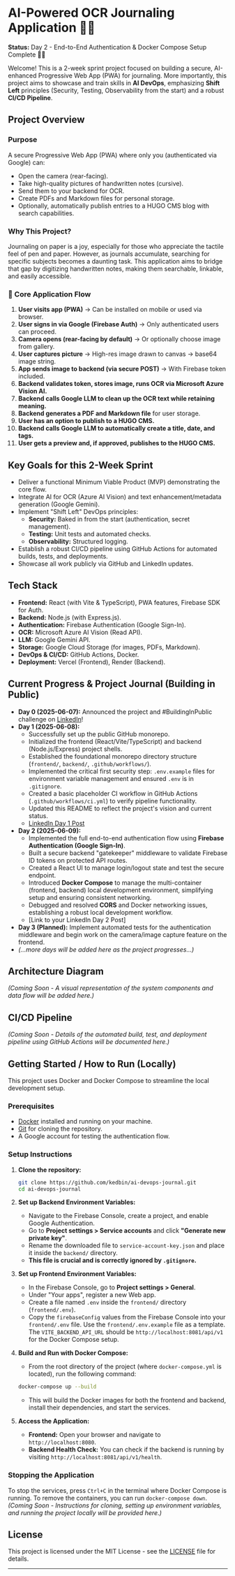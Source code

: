 # AI-Powered OCR Journaling Application 📝✨

      
**Status:** Day 2 - End-to-End Authentication & Docker Compose Setup Complete 🔐🐳

Welcome! This is a 2-week sprint project focused on building a secure, AI-enhanced Progressive Web App (PWA) for journaling. More importantly, this project aims to showcase and train skills in **AI DevOps**, emphasizing **Shift Left** principles (Security, Testing, Observability from the start) and a robust **CI/CD Pipeline**.

## Project Overview

### Purpose
A secure Progressive Web App (PWA) where only you (authenticated via Google) can:
*   Open the camera (rear-facing).
*   Take high-quality pictures of handwritten notes (cursive).
*   Send them to your backend for OCR.
*   Create PDFs and Markdown files for personal storage.
*   Optionally, automatically publish entries to a HUGO CMS blog with search capabilities.

### Why This Project?
Journaling on paper is a joy, especially for those who appreciate the tactile feel of pen and paper. However, as journals accumulate, searching for specific subjects becomes a daunting task. This application aims to bridge that gap by digitizing handwritten notes, making them searchable, linkable, and easily accessible.

### 🔄 Core Application Flow
1.  **User visits app (PWA)** → Can be installed on mobile or used via browser.
2.  **User signs in via Google (Firebase Auth)** → Only authenticated users can proceed.
3.  **Camera opens (rear-facing by default)** → Or optionally choose image from gallery.
4.  **User captures picture** → High-res image drawn to canvas → base64 image string.
5.  **App sends image to backend (via secure POST)** → With Firebase token included.
6.  **Backend validates token, stores image, runs OCR via Microsoft Azure Vision AI.**
7.  **Backend calls Google LLM to clean up the OCR text while retaining meaning.**
8.  **Backend generates a PDF and Markdown file** for user storage.
9.  **User has an option to publish to a HUGO CMS.**
10. **Backend calls Google LLM to automatically create a title, date, and tags.**
11. **User gets a preview and, if approved, publishes to the HUGO CMS.**

## Key Goals for this 2-Week Sprint
*   Deliver a functional Minimum Viable Product (MVP) demonstrating the core flow.
*   Integrate AI for OCR (Azure AI Vision) and text enhancement/metadata generation (Google Gemini).
*   Implement "Shift Left" DevOps principles:
    *   **Security:** Baked in from the start (authentication, secret management).
    *   **Testing:** Unit tests and automated checks.
    *   **Observability:** Structured logging.
*   Establish a robust CI/CD pipeline using GitHub Actions for automated builds, tests, and deployments.
*   Showcase all work publicly via GitHub and LinkedIn updates.

## Tech Stack
*   **Frontend:** React (with Vite & TypeScript), PWA features, Firebase SDK for Auth.
*   **Backend:** Node.js (with Express.js).
*   **Authentication:** Firebase Authentication (Google Sign-In).
*   **OCR:** Microsoft Azure AI Vision (Read API).
*   **LLM:** Google Gemini API.
*   **Storage:** Google Cloud Storage (for images, PDFs, Markdown).
*   **DevOps & CI/CD:** GitHub Actions, Docker.
*   **Deployment:** Vercel (Frontend), Render (Backend).

## Current Progress & Project Journal (Building in Public)

*   **Day 0 (2025-06-07):** Announced the project and #BuildingInPublic challenge on [LinkedIn](https://www.linkedin.com/posts/kedbin_devops-firebase-react-activity-7337235733562257408-_Unp?utm_source=share&utm_medium=member_desktop&rcm=ACoAADWdGnQB43otM8dW-BAKktayOd_uRPLEB7c)!
*   **Day 1 (2025-06-08):**
    *   Successfully set up the public GitHub monorepo.
    *   Initialized the frontend (React/Vite/TypeScript) and backend (Node.js/Express) project shells.
    *   Established the foundational monorepo directory structure (`frontend/`, `backend/`, `.github/workflows/`).
    *   Implemented the critical first security step: `.env.example` files for environment variable management and ensured `.env` is in `.gitignore`.
    *   Created a basic placeholder CI workflow in GitHub Actions (`.github/workflows/ci.yml`) to verify pipeline functionality.
    *   Updated this README to reflect the project's vision and current status.
    *   [LinkedIn Day 1 Post](https://www.linkedin.com/posts/kedbin_aidevops-devsecops-aidevops-activity-7337573588096512001-lflS?utm_source=share&utm_medium=member_desktop&rcm=ACoAADWdGnQB43otM8dW-BAKktayOd_uRPLEB7c)
*   **Day 2 (2025-06-09):**
    *   Implemented the full end-to-end authentication flow using **Firebase Authentication (Google Sign-In)**.
    *   Built a secure backend "gatekeeper" middleware to validate Firebase ID tokens on protected API routes.
    *   Created a React UI to manage login/logout state and test the secure endpoint.
    *   Introduced **Docker Compose** to manage the multi-container (frontend, backend) local development environment, simplifying setup and ensuring consistent networking.
    *   Debugged and resolved **CORS** and Docker networking issues, establishing a robust local development workflow.
    *   [Link to your LinkedIn Day 2 Post]
*   **Day 3 (Planned):** Implement automated tests for the authentication middleware and begin work on the camera/image capture feature on the frontend.
*   *(...more days will be added here as the project progresses...)*
## Architecture Diagram
*(Coming Soon - A visual representation of the system components and data flow will be added here.)*

## CI/CD Pipeline
*(Coming Soon - Details of the automated build, test, and deployment pipeline using GitHub Actions will be documented here.)*

## Getting Started / How to Run (Locally)
This project uses Docker and Docker Compose to streamline the local development setup.

### Prerequisites
*   [Docker](https://docs.docker.com/get-docker/) installed and running on your machine.
*   [Git](https://git-scm.com/book/en/v2/Getting-Started-Installing-Git) for cloning the repository.
*   A Google account for testing the authentication flow.

### Setup Instructions

1.  **Clone the repository:**
    ```bash
    git clone https://github.com/kedbin/ai-devops-journal.git
    cd ai-devops-journal
    ```

2.  **Set up Backend Environment Variables:**
    *   Navigate to the Firebase Console, create a project, and enable Google Authentication.
    *   Go to **Project settings > Service accounts** and click **"Generate new private key"**.
    *   Rename the downloaded file to `service-account-key.json` and place it inside the `backend/` directory.
    *   **This file is crucial and is correctly ignored by `.gitignore`.**

3.  **Set up Frontend Environment Variables:**
    *   In the Firebase Console, go to **Project settings > General**.
    *   Under "Your apps", register a new Web app.
    *   Create a file named `.env` inside the `frontend/` directory (`frontend/.env`).
    *   Copy the `firebaseConfig` values from the Firebase Console into your `frontend/.env` file. Use the `frontend/.env.example` file as a template. The `VITE_BACKEND_API_URL` should be `http://localhost:8081/api/v1` for the Docker Compose setup.

4.  **Build and Run with Docker Compose:**
    *   From the root directory of the project (where `docker-compose.yml` is located), run the following command:
    ```bash
    docker-compose up --build
    ```
    *   This will build the Docker images for both the frontend and backend, install their dependencies, and start the services.

5.  **Access the Application:**
    *   **Frontend:** Open your browser and navigate to `http://localhost:8080`.
    *   **Backend Health Check:** You can check if the backend is running by visiting `http://localhost:8081/api/v1/health`.

### Stopping the Application
To stop the services, press `Ctrl+C` in the terminal where Docker Compose is running. To remove the containers, you can run `docker-compose down`.*(Coming Soon - Instructions for cloning, setting up environment variables, and running the project locally will be provided here.)*

## License
This project is licensed under the MIT License - see the [LICENSE](LICENSE) file for details.

---